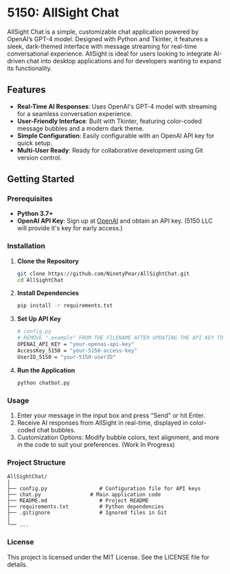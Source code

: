# 5150: AllSight Chat

AllSight Chat is a simple, customizable chat application powered by OpenAI’s GPT-4 model. Designed with Python and Tkinter, it features a sleek, dark-themed interface with message streaming for real-time conversational experience. AllSight is ideal for users looking to integrate AI-driven chat into desktop applications and for developers wanting to expand its functionality.

## Features
- **Real-Time AI Responses**: Uses OpenAI's GPT-4 model with streaming for a seamless conversation experience.
- **User-Friendly Interface**: Built with Tkinter, featuring color-coded message bubbles and a modern dark theme.
- **Simple Configuration**: Easily configurable with an OpenAI API key for quick setup.
- **Multi-User Ready**: Ready for collaborative development using Git version control.

## Getting Started

### Prerequisites
- **Python 3.7+**
- **OpenAI API Key**: Sign up at [OpenAI](https://openai.com/) and obtain an API key. (5150 LLC will provide it's key for early access.)

### Installation

1. **Clone the Repository**
   ```bash
   git clone https://github.com/NinetyPear/AllSightChat.git
   cd AllSightChat

2. **Install Dependencies**
   ```bash
   pip install -r requirements.txt

3. **Set Up API Key**
   ```bash
   # config.py
   # REMOVE ".example" FROM THE FILENAME AFTER UPDATING THE API KEY TO config.py (Example filename: config.py | NOT config.example.py)
   OPENAI_API_KEY = "your-openai-api-key"
   AccessKey_5150 = "your-5150-access-key"
   UserID_5150 = "your-5150-userID"

4. **Run the Application**
   ```bash
   python chatbot.py

### Usage
1) Enter your message in the input box and press "Send" or hit Enter.
2) Receive AI responses from AllSight in real-time, displayed in color-coded chat bubbles.
3) Customization Options: Modify bubble colors, text alignment, and more in the code to suit your preferences. (Work In Progress)

### Project Structure

```
AllSightChat/
│
├── config.py                 # Configuration file for API keys
├── chat.py                # Main application code
├── README.md                 # Project README
├── requirements.txt          # Python dependencies
├── .gitignore                # Ignored files in Git
│
└── ... 
```
### License
This project is licensed under the MIT License. See the LICENSE file for details.
